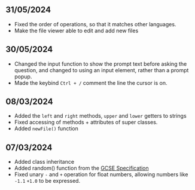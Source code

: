 ## 31/05/2024
- Fixed the order of operations, so that it matches other languages.
- Make the file viewer able to edit and add new files

## 30/05/2024
- Changed the input function to show the prompt text before asking the question, and changed to using an input element, rather than a prompt popup.
- Made the keybind `Ctrl + /` comment the line the cursor is on.

## 08/03/2024
- Added the `left` and `right` methods, `upper` and `lower` getters to strings
- Fixed accessing of methods + attributes of super classes.
- Added `newFile()` function

## 07/03/2024
- Added class inheritance
- Added random() function from the [GCSE Specification](https://www.ocr.org.uk/Images/558027-specification-gcse-computer-science-j277.pdf)
- Fixed unary `-` and `+` operation for float numbers, allowing numbers like `-1.1` `+1.0` to be expressed.